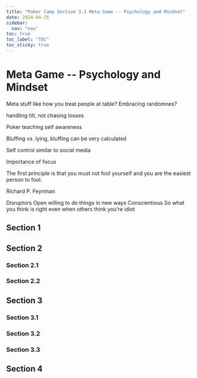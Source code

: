 ```yaml
---
title: "Poker Camp Section 3.1 Meta Game -- Psychology and Mindset"
date: 2024-04-25
sidebar:
  nav: "nav"
toc: true
toc_label: "TOC"
toc_sticky: true
---
```


# Meta Game -- Psychology and Mindset
Meta stuff like how you treat people at table? Embracing randomnes?

handling tilt, not chasing losses

Poker teaching self awareness

Bluffing vs. lying, bluffing can be very calculated

Self control similar to social media

Importance of focus

The first principle is that you must not fool yourself and you are the easiest person to fool.

Richard P. Feynman



Disruptors
Open willing to do things in new ways
Conscientious
So what you think is right even when others think you’re idiot


## Section 1

## Section 2
### Section 2.1
### Section 2.2


## Section 3
### Section 3.1
### Section 3.2
### Section 3.3

## Section 4
